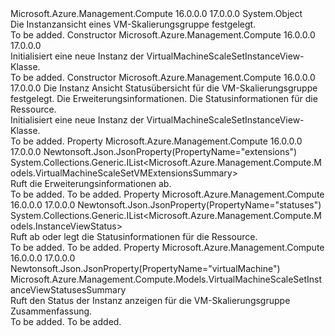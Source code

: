 <Type Name="VirtualMachineScaleSetInstanceView" FullName="Microsoft.Azure.Management.Compute.Models.VirtualMachineScaleSetInstanceView">
  <TypeSignature Language="C#" Value="public class VirtualMachineScaleSetInstanceView" />
  <TypeSignature Language="ILAsm" Value=".class public auto ansi beforefieldinit VirtualMachineScaleSetInstanceView extends System.Object" />
  <TypeSignature Language="DocId" Value="T:Microsoft.Azure.Management.Compute.Models.VirtualMachineScaleSetInstanceView" />
  <TypeSignature Language="VB.NET" Value="Public Class VirtualMachineScaleSetInstanceView" />
  <TypeSignature Language="F#" Value="type VirtualMachineScaleSetInstanceView = class" />
  <AssemblyInfo>
    <AssemblyName>Microsoft.Azure.Management.Compute</AssemblyName>
    <AssemblyVersion>16.0.0.0</AssemblyVersion>
    <AssemblyVersion>17.0.0.0</AssemblyVersion>
  </AssemblyInfo>
  <Base>
    <BaseTypeName>System.Object</BaseTypeName>
  </Base>
  <Interfaces />
  <Docs>
    <summary>
            Die Instanzansicht eines VM-Skalierungsgruppe festgelegt.
            </summary>
    <remarks>To be added.</remarks>
  </Docs>
  <Members>
    <Member MemberName=".ctor">
      <MemberSignature Language="C#" Value="public VirtualMachineScaleSetInstanceView ();" />
      <MemberSignature Language="ILAsm" Value=".method public hidebysig specialname rtspecialname instance void .ctor() cil managed" />
      <MemberSignature Language="DocId" Value="M:Microsoft.Azure.Management.Compute.Models.VirtualMachineScaleSetInstanceView.#ctor" />
      <MemberSignature Language="VB.NET" Value="Public Sub New ()" />
      <MemberType>Constructor</MemberType>
      <AssemblyInfo>
        <AssemblyName>Microsoft.Azure.Management.Compute</AssemblyName>
        <AssemblyVersion>16.0.0.0</AssemblyVersion>
        <AssemblyVersion>17.0.0.0</AssemblyVersion>
      </AssemblyInfo>
      <Parameters />
      <Docs>
        <summary>
            Initialisiert eine neue Instanz der VirtualMachineScaleSetInstanceView-Klasse.
            </summary>
        <remarks>To be added.</remarks>
      </Docs>
    </Member>
    <Member MemberName=".ctor">
      <MemberSignature Language="C#" Value="public VirtualMachineScaleSetInstanceView (Microsoft.Azure.Management.Compute.Models.VirtualMachineScaleSetInstanceViewStatusesSummary virtualMachine = null, System.Collections.Generic.IList&lt;Microsoft.Azure.Management.Compute.Models.VirtualMachineScaleSetVMExtensionsSummary&gt; extensions = null, System.Collections.Generic.IList&lt;Microsoft.Azure.Management.Compute.Models.InstanceViewStatus&gt; statuses = null);" />
      <MemberSignature Language="ILAsm" Value=".method public hidebysig specialname rtspecialname instance void .ctor(class Microsoft.Azure.Management.Compute.Models.VirtualMachineScaleSetInstanceViewStatusesSummary virtualMachine, class System.Collections.Generic.IList`1&lt;class Microsoft.Azure.Management.Compute.Models.VirtualMachineScaleSetVMExtensionsSummary&gt; extensions, class System.Collections.Generic.IList`1&lt;class Microsoft.Azure.Management.Compute.Models.InstanceViewStatus&gt; statuses) cil managed" />
      <MemberSignature Language="DocId" Value="M:Microsoft.Azure.Management.Compute.Models.VirtualMachineScaleSetInstanceView.#ctor(Microsoft.Azure.Management.Compute.Models.VirtualMachineScaleSetInstanceViewStatusesSummary,System.Collections.Generic.IList{Microsoft.Azure.Management.Compute.Models.VirtualMachineScaleSetVMExtensionsSummary},System.Collections.Generic.IList{Microsoft.Azure.Management.Compute.Models.InstanceViewStatus})" />
      <MemberSignature Language="VB.NET" Value="Public Sub New (Optional virtualMachine As VirtualMachineScaleSetInstanceViewStatusesSummary = null, Optional extensions As IList(Of VirtualMachineScaleSetVMExtensionsSummary) = null, Optional statuses As IList(Of InstanceViewStatus) = null)" />
      <MemberSignature Language="F#" Value="new Microsoft.Azure.Management.Compute.Models.VirtualMachineScaleSetInstanceView : Microsoft.Azure.Management.Compute.Models.VirtualMachineScaleSetInstanceViewStatusesSummary * System.Collections.Generic.IList&lt;Microsoft.Azure.Management.Compute.Models.VirtualMachineScaleSetVMExtensionsSummary&gt; * System.Collections.Generic.IList&lt;Microsoft.Azure.Management.Compute.Models.InstanceViewStatus&gt; -&gt; Microsoft.Azure.Management.Compute.Models.VirtualMachineScaleSetInstanceView" Usage="new Microsoft.Azure.Management.Compute.Models.VirtualMachineScaleSetInstanceView (virtualMachine, extensions, statuses)" />
      <MemberType>Constructor</MemberType>
      <AssemblyInfo>
        <AssemblyName>Microsoft.Azure.Management.Compute</AssemblyName>
        <AssemblyVersion>16.0.0.0</AssemblyVersion>
        <AssemblyVersion>17.0.0.0</AssemblyVersion>
      </AssemblyInfo>
      <Parameters>
        <Parameter Name="virtualMachine" Type="Microsoft.Azure.Management.Compute.Models.VirtualMachineScaleSetInstanceViewStatusesSummary" />
        <Parameter Name="extensions" Type="System.Collections.Generic.IList&lt;Microsoft.Azure.Management.Compute.Models.VirtualMachineScaleSetVMExtensionsSummary&gt;" />
        <Parameter Name="statuses" Type="System.Collections.Generic.IList&lt;Microsoft.Azure.Management.Compute.Models.InstanceViewStatus&gt;" />
      </Parameters>
      <Docs>
        <param name="virtualMachine">Die Instanz Ansicht Statusübersicht für die VM-Skalierungsgruppe festgelegt.</param>
        <param name="extensions">Die Erweiterungsinformationen.</param>
        <param name="statuses">Die Statusinformationen für die Ressource.</param>
        <summary>
            Initialisiert eine neue Instanz der VirtualMachineScaleSetInstanceView-Klasse.
            </summary>
        <remarks>To be added.</remarks>
      </Docs>
    </Member>
    <Member MemberName="Extensions">
      <MemberSignature Language="C#" Value="public System.Collections.Generic.IList&lt;Microsoft.Azure.Management.Compute.Models.VirtualMachineScaleSetVMExtensionsSummary&gt; Extensions { get; }" />
      <MemberSignature Language="ILAsm" Value=".property instance class System.Collections.Generic.IList`1&lt;class Microsoft.Azure.Management.Compute.Models.VirtualMachineScaleSetVMExtensionsSummary&gt; Extensions" />
      <MemberSignature Language="DocId" Value="P:Microsoft.Azure.Management.Compute.Models.VirtualMachineScaleSetInstanceView.Extensions" />
      <MemberSignature Language="VB.NET" Value="Public ReadOnly Property Extensions As IList(Of VirtualMachineScaleSetVMExtensionsSummary)" />
      <MemberSignature Language="F#" Value="member this.Extensions : System.Collections.Generic.IList&lt;Microsoft.Azure.Management.Compute.Models.VirtualMachineScaleSetVMExtensionsSummary&gt;" Usage="Microsoft.Azure.Management.Compute.Models.VirtualMachineScaleSetInstanceView.Extensions" />
      <MemberType>Property</MemberType>
      <AssemblyInfo>
        <AssemblyName>Microsoft.Azure.Management.Compute</AssemblyName>
        <AssemblyVersion>16.0.0.0</AssemblyVersion>
        <AssemblyVersion>17.0.0.0</AssemblyVersion>
      </AssemblyInfo>
      <Attributes>
        <Attribute>
          <AttributeName>Newtonsoft.Json.JsonProperty(PropertyName="extensions")</AttributeName>
        </Attribute>
      </Attributes>
      <ReturnValue>
        <ReturnType>System.Collections.Generic.IList&lt;Microsoft.Azure.Management.Compute.Models.VirtualMachineScaleSetVMExtensionsSummary&gt;</ReturnType>
      </ReturnValue>
      <Docs>
        <summary>
            Ruft die Erweiterungsinformationen ab.
            </summary>
        <value>To be added.</value>
        <remarks>To be added.</remarks>
      </Docs>
    </Member>
    <Member MemberName="Statuses">
      <MemberSignature Language="C#" Value="public System.Collections.Generic.IList&lt;Microsoft.Azure.Management.Compute.Models.InstanceViewStatus&gt; Statuses { get; set; }" />
      <MemberSignature Language="ILAsm" Value=".property instance class System.Collections.Generic.IList`1&lt;class Microsoft.Azure.Management.Compute.Models.InstanceViewStatus&gt; Statuses" />
      <MemberSignature Language="DocId" Value="P:Microsoft.Azure.Management.Compute.Models.VirtualMachineScaleSetInstanceView.Statuses" />
      <MemberSignature Language="VB.NET" Value="Public Property Statuses As IList(Of InstanceViewStatus)" />
      <MemberSignature Language="F#" Value="member this.Statuses : System.Collections.Generic.IList&lt;Microsoft.Azure.Management.Compute.Models.InstanceViewStatus&gt; with get, set" Usage="Microsoft.Azure.Management.Compute.Models.VirtualMachineScaleSetInstanceView.Statuses" />
      <MemberType>Property</MemberType>
      <AssemblyInfo>
        <AssemblyName>Microsoft.Azure.Management.Compute</AssemblyName>
        <AssemblyVersion>16.0.0.0</AssemblyVersion>
        <AssemblyVersion>17.0.0.0</AssemblyVersion>
      </AssemblyInfo>
      <Attributes>
        <Attribute>
          <AttributeName>Newtonsoft.Json.JsonProperty(PropertyName="statuses")</AttributeName>
        </Attribute>
      </Attributes>
      <ReturnValue>
        <ReturnType>System.Collections.Generic.IList&lt;Microsoft.Azure.Management.Compute.Models.InstanceViewStatus&gt;</ReturnType>
      </ReturnValue>
      <Docs>
        <summary>
            Ruft ab oder legt die Statusinformationen für die Ressource.
            </summary>
        <value>To be added.</value>
        <remarks>To be added.</remarks>
      </Docs>
    </Member>
    <Member MemberName="VirtualMachine">
      <MemberSignature Language="C#" Value="public Microsoft.Azure.Management.Compute.Models.VirtualMachineScaleSetInstanceViewStatusesSummary VirtualMachine { get; }" />
      <MemberSignature Language="ILAsm" Value=".property instance class Microsoft.Azure.Management.Compute.Models.VirtualMachineScaleSetInstanceViewStatusesSummary VirtualMachine" />
      <MemberSignature Language="DocId" Value="P:Microsoft.Azure.Management.Compute.Models.VirtualMachineScaleSetInstanceView.VirtualMachine" />
      <MemberSignature Language="VB.NET" Value="Public ReadOnly Property VirtualMachine As VirtualMachineScaleSetInstanceViewStatusesSummary" />
      <MemberSignature Language="F#" Value="member this.VirtualMachine : Microsoft.Azure.Management.Compute.Models.VirtualMachineScaleSetInstanceViewStatusesSummary" Usage="Microsoft.Azure.Management.Compute.Models.VirtualMachineScaleSetInstanceView.VirtualMachine" />
      <MemberType>Property</MemberType>
      <AssemblyInfo>
        <AssemblyName>Microsoft.Azure.Management.Compute</AssemblyName>
        <AssemblyVersion>16.0.0.0</AssemblyVersion>
        <AssemblyVersion>17.0.0.0</AssemblyVersion>
      </AssemblyInfo>
      <Attributes>
        <Attribute>
          <AttributeName>Newtonsoft.Json.JsonProperty(PropertyName="virtualMachine")</AttributeName>
        </Attribute>
      </Attributes>
      <ReturnValue>
        <ReturnType>Microsoft.Azure.Management.Compute.Models.VirtualMachineScaleSetInstanceViewStatusesSummary</ReturnType>
      </ReturnValue>
      <Docs>
        <summary>
            Ruft den Status der Instanz anzeigen für die VM-Skalierungsgruppe Zusammenfassung.
            </summary>
        <value>To be added.</value>
        <remarks>To be added.</remarks>
      </Docs>
    </Member>
  </Members>
</Type>